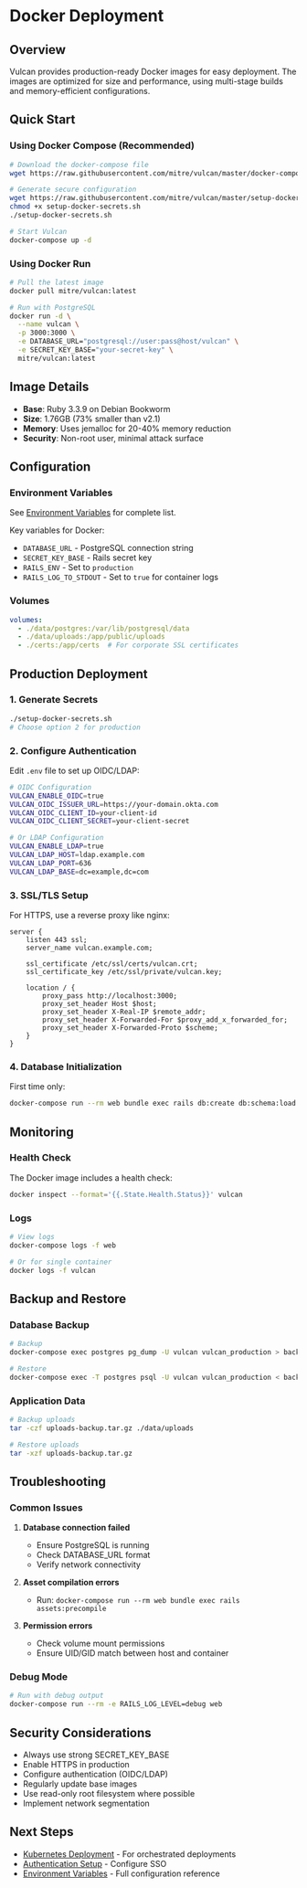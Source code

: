 # Docker Deployment

## Overview

Vulcan provides production-ready Docker images for easy deployment. The images are optimized for size and performance, using multi-stage builds and memory-efficient configurations.

## Quick Start

### Using Docker Compose (Recommended)

```bash
# Download the docker-compose file
wget https://raw.githubusercontent.com/mitre/vulcan/master/docker-compose.yml

# Generate secure configuration
wget https://raw.githubusercontent.com/mitre/vulcan/master/setup-docker-secrets.sh
chmod +x setup-docker-secrets.sh
./setup-docker-secrets.sh

# Start Vulcan
docker-compose up -d
```

### Using Docker Run

```bash
# Pull the latest image
docker pull mitre/vulcan:latest

# Run with PostgreSQL
docker run -d \
  --name vulcan \
  -p 3000:3000 \
  -e DATABASE_URL="postgresql://user:pass@host/vulcan" \
  -e SECRET_KEY_BASE="your-secret-key" \
  mitre/vulcan:latest
```

## Image Details

- **Base**: Ruby 3.3.9 on Debian Bookworm
- **Size**: 1.76GB (73% smaller than v2.1)
- **Memory**: Uses jemalloc for 20-40% memory reduction
- **Security**: Non-root user, minimal attack surface

## Configuration

### Environment Variables

See [Environment Variables](../getting-started/environment-variables.md) for complete list.

Key variables for Docker:
- `DATABASE_URL` - PostgreSQL connection string
- `SECRET_KEY_BASE` - Rails secret key
- `RAILS_ENV` - Set to `production`
- `RAILS_LOG_TO_STDOUT` - Set to `true` for container logs

### Volumes

```yaml
volumes:
  - ./data/postgres:/var/lib/postgresql/data
  - ./data/uploads:/app/public/uploads
  - ./certs:/app/certs  # For corporate SSL certificates
```

## Production Deployment

### 1. Generate Secrets

```bash
./setup-docker-secrets.sh
# Choose option 2 for production
```

### 2. Configure Authentication

Edit `.env` file to set up OIDC/LDAP:

```bash
# OIDC Configuration
VULCAN_ENABLE_OIDC=true
VULCAN_OIDC_ISSUER_URL=https://your-domain.okta.com
VULCAN_OIDC_CLIENT_ID=your-client-id
VULCAN_OIDC_CLIENT_SECRET=your-client-secret

# Or LDAP Configuration
VULCAN_ENABLE_LDAP=true
VULCAN_LDAP_HOST=ldap.example.com
VULCAN_LDAP_PORT=636
VULCAN_LDAP_BASE=dc=example,dc=com
```

### 3. SSL/TLS Setup

For HTTPS, use a reverse proxy like nginx:

```nginx
server {
    listen 443 ssl;
    server_name vulcan.example.com;
    
    ssl_certificate /etc/ssl/certs/vulcan.crt;
    ssl_certificate_key /etc/ssl/private/vulcan.key;
    
    location / {
        proxy_pass http://localhost:3000;
        proxy_set_header Host $host;
        proxy_set_header X-Real-IP $remote_addr;
        proxy_set_header X-Forwarded-For $proxy_add_x_forwarded_for;
        proxy_set_header X-Forwarded-Proto $scheme;
    }
}
```

### 4. Database Initialization

First time only:
```bash
docker-compose run --rm web bundle exec rails db:create db:schema:load db:migrate
```

## Monitoring

### Health Check

The Docker image includes a health check:
```bash
docker inspect --format='{{.State.Health.Status}}' vulcan
```

### Logs

```bash
# View logs
docker-compose logs -f web

# Or for single container
docker logs -f vulcan
```

## Backup and Restore

### Database Backup

```bash
# Backup
docker-compose exec postgres pg_dump -U vulcan vulcan_production > backup.sql

# Restore
docker-compose exec -T postgres psql -U vulcan vulcan_production < backup.sql
```

### Application Data

```bash
# Backup uploads
tar -czf uploads-backup.tar.gz ./data/uploads

# Restore uploads
tar -xzf uploads-backup.tar.gz
```

## Troubleshooting

### Common Issues

1. **Database connection failed**
   - Ensure PostgreSQL is running
   - Check DATABASE_URL format
   - Verify network connectivity

2. **Asset compilation errors**
   - Run: `docker-compose run --rm web bundle exec rails assets:precompile`

3. **Permission errors**
   - Check volume mount permissions
   - Ensure UID/GID match between host and container

### Debug Mode

```bash
# Run with debug output
docker-compose run --rm -e RAILS_LOG_LEVEL=debug web
```

## Security Considerations

- Always use strong SECRET_KEY_BASE
- Enable HTTPS in production
- Configure authentication (OIDC/LDAP)
- Regularly update base images
- Use read-only root filesystem where possible
- Implement network segmentation

## Next Steps

- [Kubernetes Deployment](kubernetes.md) - For orchestrated deployments
- [Authentication Setup](auth/oidc-okta.md) - Configure SSO
- [Environment Variables](../getting-started/environment-variables.md) - Full configuration reference